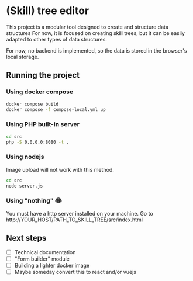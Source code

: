 # (Skill) tree editor


This project is a modular tool designed to create and structure data structures
For now, it is focused on creating skill trees, but it can be easily adapted to other types of data structures.

For now, no backend is implemented, so the data is stored in the browser's local storage.


## Running the project

### Using docker compose
```bash
docker compose build
docker compose -f compose-local.yml up
```

### Using PHP built-in server
```bash
cd src
php -S 0.0.0.0:8080 -t .
```

### Using nodejs
Image upload will not work with this method.
```bash
cd src
node server.js
```

### Using "nothing" 😂
You must have a http server installed on your machine.
Go to http://YOUR_HOST/PATH_TO_SKILL_TREE/src/index.html

## Next steps
- [ ] Technical documentation
- [ ] "Form builder" module
- [ ] Building a lighter docker image
- [ ] Maybe someday convert this to react and/or vuejs
